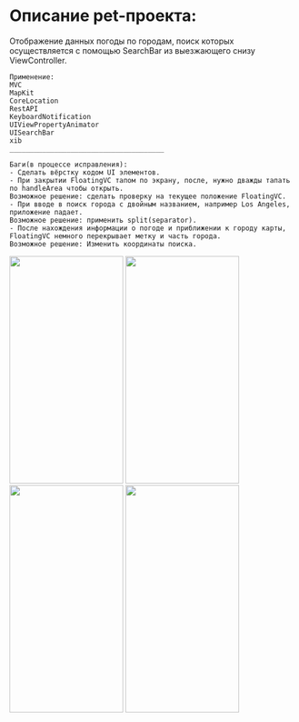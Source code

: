 # Описание pet-проекта:

Отображение данных погоды по городам, поиск которых осуществляется с помощью SearchBar из выезжающего снизу ViewController.

```
Применение:
MVC
MapKit
CoreLocation
RestAPI
KeyboardNotification
UIViewPropertyAnimator
UISearchBar
xib 
______________________________________

Баги(в процессе исправления):
- Сделать вёрстку кодом UI элементов.
- При закрытии FloatingVC тапом по экрану, после, нужно дважды тапать по handleArea чтобы открыть.
Возможное решение: сделать проверку на текущее положение FloatingVC.
- При вводе в поиск города с двойным названием, например Los Angeles, приложение падает.
Возможное решение: применить split(separator).
- После нахождения информации о погоде и приближении к городу карты, FloatingVC немного перекрывает метку и часть города. 
Возможное решение: Изменить координаты поиска.
```


<img src="https://user-images.githubusercontent.com/76910221/143735090-17984421-886b-4291-b3c2-1483e9c2d692.png" width="200" height="400" />
<img src="https://user-images.githubusercontent.com/76910221/143735419-9fe47717-94ba-4827-844d-dd343daa0b7b.png" width="200" height="400" />
<img src="https://user-images.githubusercontent.com/76910221/143735422-6c4fce19-fa40-4c0b-95aa-d4fd5b558783.png" width="200" height="400" />
<img src="https://user-images.githubusercontent.com/76910221/143766472-2fff6fa9-84e3-4de2-8fc6-275853b40485.png" width="200" height="400" />

